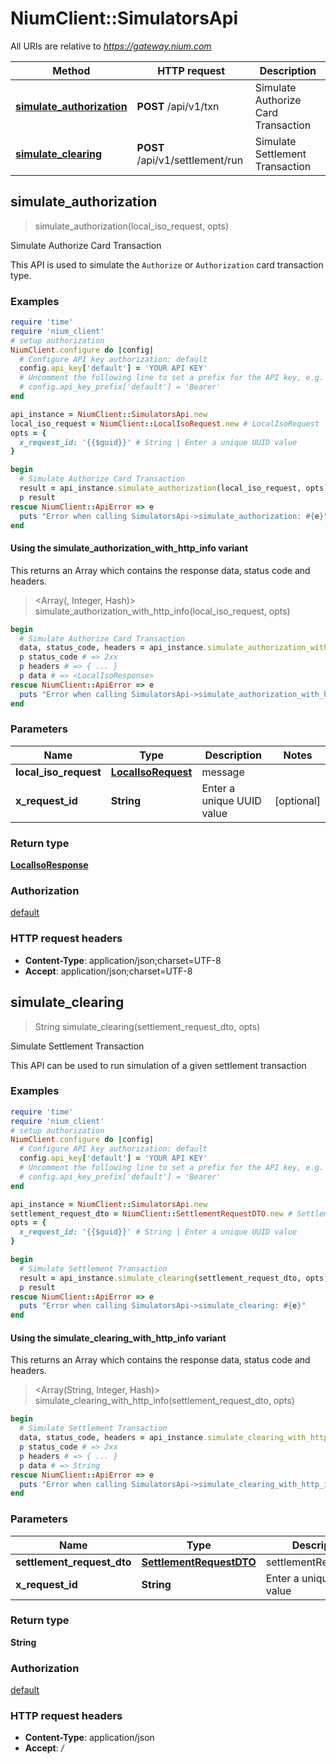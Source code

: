 # NiumClient::SimulatorsApi

All URIs are relative to *https://gateway.nium.com*

| Method | HTTP request | Description |
| ------ | ------------ | ----------- |
| [**simulate_authorization**](SimulatorsApi.md#simulate_authorization) | **POST** /api/v1/txn | Simulate Authorize Card Transaction |
| [**simulate_clearing**](SimulatorsApi.md#simulate_clearing) | **POST** /api/v1/settlement/run | Simulate Settlement Transaction |


## simulate_authorization

> <LocalIsoResponse> simulate_authorization(local_iso_request, opts)

Simulate Authorize Card Transaction

This API is used to simulate the `Authorize` or `Authorization` card transaction type.

### Examples

```ruby
require 'time'
require 'nium_client'
# setup authorization
NiumClient.configure do |config|
  # Configure API key authorization: default
  config.api_key['default'] = 'YOUR API KEY'
  # Uncomment the following line to set a prefix for the API key, e.g. 'Bearer' (defaults to nil)
  # config.api_key_prefix['default'] = 'Bearer'
end

api_instance = NiumClient::SimulatorsApi.new
local_iso_request = NiumClient::LocalIsoRequest.new # LocalIsoRequest | message
opts = {
  x_request_id: '{{$guid}}' # String | Enter a unique UUID value
}

begin
  # Simulate Authorize Card Transaction
  result = api_instance.simulate_authorization(local_iso_request, opts)
  p result
rescue NiumClient::ApiError => e
  puts "Error when calling SimulatorsApi->simulate_authorization: #{e}"
end
```

#### Using the simulate_authorization_with_http_info variant

This returns an Array which contains the response data, status code and headers.

> <Array(<LocalIsoResponse>, Integer, Hash)> simulate_authorization_with_http_info(local_iso_request, opts)

```ruby
begin
  # Simulate Authorize Card Transaction
  data, status_code, headers = api_instance.simulate_authorization_with_http_info(local_iso_request, opts)
  p status_code # => 2xx
  p headers # => { ... }
  p data # => <LocalIsoResponse>
rescue NiumClient::ApiError => e
  puts "Error when calling SimulatorsApi->simulate_authorization_with_http_info: #{e}"
end
```

### Parameters

| Name | Type | Description | Notes |
| ---- | ---- | ----------- | ----- |
| **local_iso_request** | [**LocalIsoRequest**](LocalIsoRequest.md) | message |  |
| **x_request_id** | **String** | Enter a unique UUID value | [optional] |

### Return type

[**LocalIsoResponse**](LocalIsoResponse.md)

### Authorization

[default](../README.md#default)

### HTTP request headers

- **Content-Type**: application/json;charset=UTF-8
- **Accept**: application/json;charset=UTF-8


## simulate_clearing

> String simulate_clearing(settlement_request_dto, opts)

Simulate Settlement Transaction

This API can be used to run simulation of a given settlement transaction

### Examples

```ruby
require 'time'
require 'nium_client'
# setup authorization
NiumClient.configure do |config|
  # Configure API key authorization: default
  config.api_key['default'] = 'YOUR API KEY'
  # Uncomment the following line to set a prefix for the API key, e.g. 'Bearer' (defaults to nil)
  # config.api_key_prefix['default'] = 'Bearer'
end

api_instance = NiumClient::SimulatorsApi.new
settlement_request_dto = NiumClient::SettlementRequestDTO.new # SettlementRequestDTO | settlementRequestDTO
opts = {
  x_request_id: '{{$guid}}' # String | Enter a unique UUID value
}

begin
  # Simulate Settlement Transaction
  result = api_instance.simulate_clearing(settlement_request_dto, opts)
  p result
rescue NiumClient::ApiError => e
  puts "Error when calling SimulatorsApi->simulate_clearing: #{e}"
end
```

#### Using the simulate_clearing_with_http_info variant

This returns an Array which contains the response data, status code and headers.

> <Array(String, Integer, Hash)> simulate_clearing_with_http_info(settlement_request_dto, opts)

```ruby
begin
  # Simulate Settlement Transaction
  data, status_code, headers = api_instance.simulate_clearing_with_http_info(settlement_request_dto, opts)
  p status_code # => 2xx
  p headers # => { ... }
  p data # => String
rescue NiumClient::ApiError => e
  puts "Error when calling SimulatorsApi->simulate_clearing_with_http_info: #{e}"
end
```

### Parameters

| Name | Type | Description | Notes |
| ---- | ---- | ----------- | ----- |
| **settlement_request_dto** | [**SettlementRequestDTO**](SettlementRequestDTO.md) | settlementRequestDTO |  |
| **x_request_id** | **String** | Enter a unique UUID value | [optional] |

### Return type

**String**

### Authorization

[default](../README.md#default)

### HTTP request headers

- **Content-Type**: application/json
- **Accept**: */*

